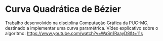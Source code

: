 # Curva Quadrática de Bézier

Trabalho desenvolvido na disciplina Computação Gráfica da PUC-MG, destinado a implementar uma curva paramétrica.
Vídeo explicativo sobre o algoritmo: https://www.youtube.com/watch?v=WaSn1RaayD8&t=11s
